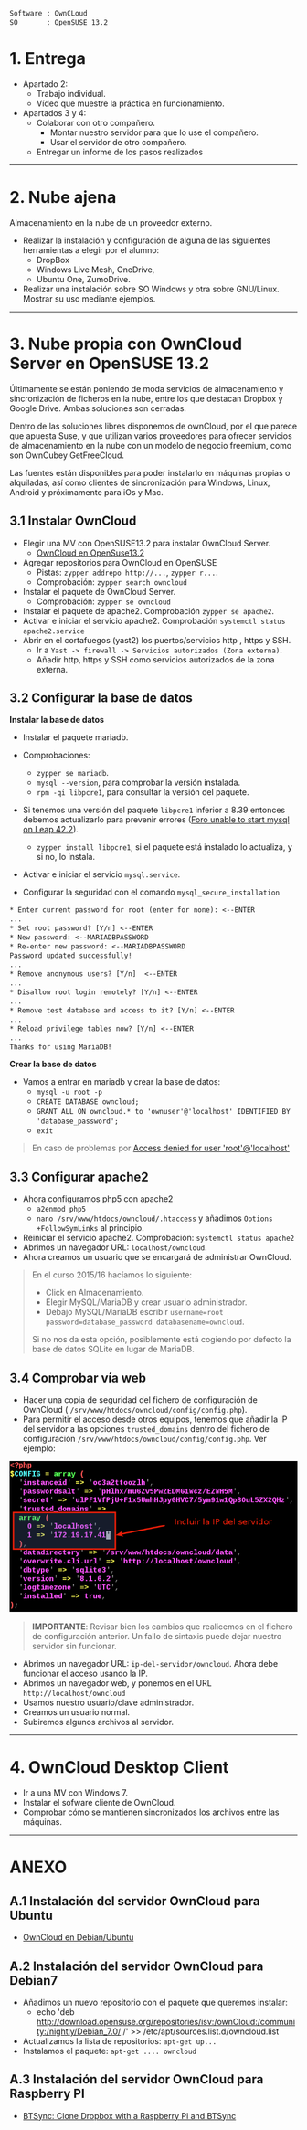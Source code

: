 
```
Software : OwnCLoud
SO       : OpenSUSE 13.2
```

# 1. Entrega

* Apartado 2:
    * Trabajo individual.
    * Vídeo que muestre la práctica en funcionamiento.
* Apartados 3 y 4:
    * Colaborar con otro compañero.
        * Montar nuestro servidor para que lo use el compañero.
        * Usar el servidor de otro compañero.
    * Entregar un informe de los pasos realizados

---

# 2. Nube ajena

Almacenamiento en la nube de un proveedor externo.

* Realizar la instalación y configuración de alguna de las siguientes herramientas a elegir por el alumno:
    * DropBox
    * Windows Live Mesh, OneDrive,
    * Ubuntu One, ZumoDrive.
* Realizar una instalación sobre SO Windows y otra sobre GNU/Linux. Mostrar su uso mediante ejemplos.

---

# 3. Nube propia con OwnCloud Server en OpenSUSE 13.2

Últimamente se están poniendo de moda servicios de almacenamiento y sincronización
de ficheros en la nube, entre los que destacan Dropbox y Google Drive. Ambas soluciones son cerradas.

Dentro de las soluciones libres disponemos de ownCloud, por el que parece
que apuesta Suse, y que utilizan varios proveedores para ofrecer servicios
de almacenamiento en la nube con un modelo de negocio freemium, como son OwnCubey GetFreeCloud.

Las fuentes están disponibles para poder instalarlo en máquinas propias o
 alquiladas, así como clientes de sincronización para Windows, Linux, Android y próximamente para iOs y Mac.

## 3.1 Instalar OwnCloud

* Elegir una MV con OpenSUSE13.2 para instalar OwnCloud Server.
    * [OwnCloud en OpenSuse13.2](https://www.howtoforge.com/owncloud-install-on-opensuse-13.2)
* Agregar repositorios para OwnCloud en OpenSUSE
   * Pistas: `zypper addrepo http://...`, `zypper r...`.
   * Comprobación:  `zypper search owncloud`
* Instalar el paquete de OwnCloud Server.
   * Comprobación: `zypper se owncloud`
* Instalar el paquete de apache2. Comprobación `zypper se apache2`.
* Activar e iniciar el servicio apache2. Comprobación `systemctl status apache2.service`
* Abrir en el cortafuegos (yast2) los puertos/servicios http , https y SSH.
    * Ir a `Yast -> firewall -> Servicios autorizados (Zona externa)`.
    * Añadir http, https y SSH como servicios autorizados de la zona externa.

## 3.2 Configurar la base de datos

**Instalar la base de datos**
* Instalar el paquete mariadb.
* Comprobaciones:
    * `zypper se mariadb`.
    * `mysql --version`, para comprobar la versión instalada.
    * `rpm -qi libpcre1`, para consultar la versión del paquete.
* Si tenemos una versión del paquete `libpcre1` inferior a 8.39
entonces debemos actualizarlo para prevenir errores ([Foro unable to start mysql on Leap 42.2](https://forums.opensuse.org/showthread.php/523357-Unable-to-start-myql-on-Leap-42-2)).
    * `zypper install libpcre1`, si el paquete está instalado lo actualiza, y si no, lo instala.

* Activar e iniciar el servicio `mysql.service`.
* Configurar la seguridad con el comando `mysql_secure_installation`

```
* Enter current password for root (enter for none): <--ENTER
...
* Set root password? [Y/n] <--ENTER
* New password: <--MARIADBPASSWORD
* Re-enter new password: <--MARIADBPASSWORD
Password updated successfully!
...
* Remove anonymous users? [Y/n]  <--ENTER
...
* Disallow root login remotely? [Y/n] <--ENTER
...
* Remove test database and access to it? [Y/n] <--ENTER
...
* Reload privilege tables now? [Y/n] <--ENTER
...
Thanks for using MariaDB!
```

**Crear la base de datos**
* Vamos a entrar en mariadb y crear la base de datos:
    * `mysql -u root -p`
    * `CREATE DATABASE owncloud;`
    * `GRANT ALL ON owncloud.* to 'ownuser'@'localhost' IDENTIFIED BY 'database_password';`
    * `exit`

> En caso de problemas por [Access denied for user 'root'@'localhost'](http://jsbsan.blogspot.com.es/2012/02/solucion-al-problema-error-1045-28000.html)

## 3.3 Configurar apache2

* Ahora configuramos php5 con apache2
    * `a2enmod php5`
    * `nano /srv/www/htdocs/owncloud/.htaccess` y añadimos `Options +FollowSymLinks` al principio.
* Reiniciar el servicio apache2. Comprobación: `systemctl status apache2`
* Abrimos un navegador URL: `localhost/owncloud`.
* Ahora creamos un usuario que se encargará de administrar OwnCloud.

> En el curso 2015/16 hacíamos lo siguiente:
>
> * Click en Almacenamiento.
> * Elegir MySQL/MariaDB y crear usuario administrador.
> * Debajo MySQL/MariaDB escribir `username=root password=database_password databasename=owncloud`.
>
> Si no nos da esta opción, posiblemente está cogiendo por defecto
la base de datos SQLite en lugar de MariaDB.

## 3.4 Comprobar vía web

* Hacer una copia de seguridad del fichero de configuración de OwnCloud ( `/srv/www/htdocs/owncloud/config/config.php`).
* Para permitir el acceso desde otros equipos, tenemos que añadir la IP del servidor a las opciones
`trusted_domains` dentro del fichero de configuración `/srv/www/htdocs/owncloud/config/config.php`. Ver ejemplo:

![owncloud-config-php](./files/owncloud-config-php.png)

> **IMPORTANTE**: Revisar bien los cambios que realicemos en el fichero de configuración anterior. Un fallo de sintaxis puede dejar nuestro servidor sin funcionar.

* Abrimos un navegador URL: `ip-del-servidor/owncloud`. Ahora debe funcionar el acceso usando la IP.
* Abrimos un navegador web, y ponemos en el URL `http://localhost/owncloud`
* Usamos nuestro usuario/clave administrador.
* Creamos un usuario normal.
* Subiremos algunos archivos al servidor.

---

# 4. OwnCloud Desktop Client

* Ir a una MV con Windows 7.
* Instalar el sofware cliente de OwnCloud.
* Comprobar cómo se mantienen sincronizados los archivos entre las máquinas.

---

# ANEXO

## A.1 Instalación del servidor OwnCloud para Ubuntu

* [OwnCloud en Debian/Ubuntu](http://hipertextual.com/archivo/2014/10/owncloud/)

## A.2 Instalación del servidor OwnCloud para Debian7

* Añadimos un nuevo repositorio con el paquete que queremos instalar:
    * echo 'deb http://download.opensuse.org/repositories/isv:/ownCloud:/community:/nightly/Debian_7.0/ /' >> /etc/apt/sources.list.d/owncloud.list
* Actualizamos la lista de repositorios: `apt-get up...`
* Instalamos el paquete: `apt-get .... owncloud`

## A.3 Instalación del servidor OwnCloud para Raspberry PI

* [BTSync: Clone Dropbox with a Raspberry Pi and BTSync](http://reustle.io/blog/btsync-pi)
